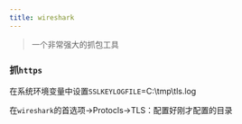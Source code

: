 ```yaml
---
title: wireshark
---
```


> 一个非常强大的抓包工具



### 抓`https`

在系统环境变量中设置`SSLKEYLOGFILE`=C:\tmp\tls.log

在`wireshark`的首选项->Protocls->TLS：配置好刚才配置的目录